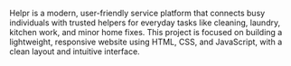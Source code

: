 Helpr is a modern, user-friendly service platform that connects busy individuals with trusted helpers for everyday tasks like cleaning, laundry, kitchen work, and minor home fixes. This project is focused on building a lightweight, responsive website using HTML, CSS, and JavaScript, with a clean layout and intuitive interface.
